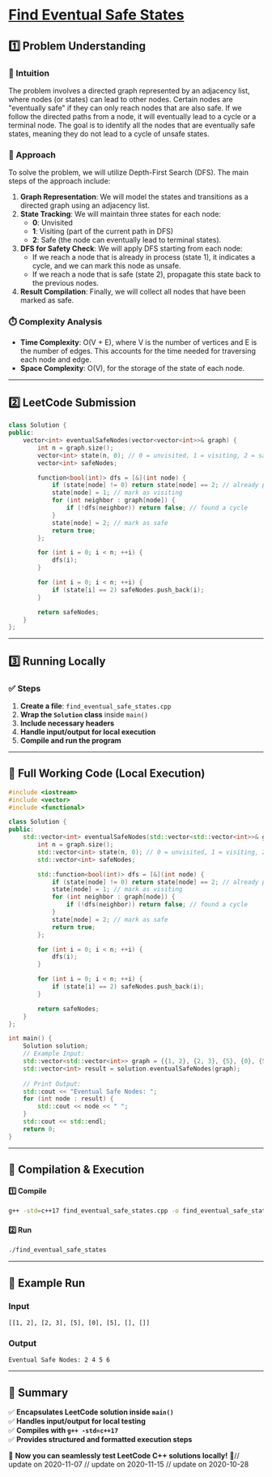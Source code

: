 # **[Find Eventual Safe States](https://leetcode.com/problems/find-eventual-safe-states/description/)**  

## **1️⃣ Problem Understanding**  
### **📌 Intuition**  
The problem involves a directed graph represented by an adjacency list, where nodes (or states) can lead to other nodes. Certain nodes are "eventually safe" if they can only reach nodes that are also safe. If we follow the directed paths from a node, it will eventually lead to a cycle or a terminal node. The goal is to identify all the nodes that are eventually safe states, meaning they do not lead to a cycle of unsafe states.

### **🚀 Approach**  
To solve the problem, we will utilize Depth-First Search (DFS). The main steps of the approach include:

1. **Graph Representation**: We will model the states and transitions as a directed graph using an adjacency list.
2. **State Tracking**: We will maintain three states for each node:
   - **0**: Unvisited
   - **1**: Visiting (part of the current path in DFS)
   - **2**: Safe (the node can eventually lead to terminal states).
3. **DFS for Safety Check**: We will apply DFS starting from each node:
   - If we reach a node that is already in process (state 1), it indicates a cycle, and we can mark this node as unsafe.
   - If we reach a node that is safe (state 2), propagate this state back to the previous nodes.
4. **Result Compilation**: Finally, we will collect all nodes that have been marked as safe.

### **⏱️ Complexity Analysis**  
- **Time Complexity**: O(V + E), where V is the number of vertices and E is the number of edges. This accounts for the time needed for traversing each node and edge.
- **Space Complexity**: O(V), for the storage of the state of each node.

---  

## **2️⃣ LeetCode Submission**  
```cpp
class Solution {
public:
    vector<int> eventualSafeNodes(vector<vector<int>>& graph) {
        int n = graph.size();
        vector<int> state(n, 0); // 0 = unvisited, 1 = visiting, 2 = safe
        vector<int> safeNodes;

        function<bool(int)> dfs = [&](int node) {
            if (state[node] != 0) return state[node] == 2; // already processed
            state[node] = 1; // mark as visiting
            for (int neighbor : graph[node]) {
                if (!dfs(neighbor)) return false; // found a cycle
            }
            state[node] = 2; // mark as safe
            return true;
        };

        for (int i = 0; i < n; ++i) {
            dfs(i);
        }

        for (int i = 0; i < n; ++i) {
            if (state[i] == 2) safeNodes.push_back(i);
        }

        return safeNodes;
    }
};  
```  

---  

## **3️⃣ Running Locally**  
### **✅ Steps**  
1. **Create a file**: `find_eventual_safe_states.cpp`  
2. **Wrap the `Solution` class** inside `main()`  
3. **Include necessary headers**  
4. **Handle input/output for local execution**  
5. **Compile and run the program**  

---  

## **📝 Full Working Code (Local Execution)**  
```cpp
#include <iostream>
#include <vector>
#include <functional>

class Solution {
public:
    std::vector<int> eventualSafeNodes(std::vector<std::vector<int>>& graph) {
        int n = graph.size();
        std::vector<int> state(n, 0); // 0 = unvisited, 1 = visiting, 2 = safe
        std::vector<int> safeNodes;

        std::function<bool(int)> dfs = [&](int node) {
            if (state[node] != 0) return state[node] == 2; // already processed
            state[node] = 1; // mark as visiting
            for (int neighbor : graph[node]) {
                if (!dfs(neighbor)) return false; // found a cycle
            }
            state[node] = 2; // mark as safe
            return true;
        };

        for (int i = 0; i < n; ++i) {
            dfs(i);
        }

        for (int i = 0; i < n; ++i) {
            if (state[i] == 2) safeNodes.push_back(i);
        }

        return safeNodes;
    }
};

int main() {
    Solution solution;
    // Example Input:
    std::vector<std::vector<int>> graph = {{1, 2}, {2, 3}, {5}, {0}, {5}, {}, {}};
    std::vector<int> result = solution.eventualSafeNodes(graph);
    
    // Print Output:
    std::cout << "Eventual Safe Nodes: ";
    for (int node : result) {
        std::cout << node << " ";
    }
    std::cout << std::endl;
    return 0;
}
```  

---  

## **🔧 Compilation & Execution**  
#### **1️⃣ Compile**  
```bash
g++ -std=c++17 find_eventual_safe_states.cpp -o find_eventual_safe_states
```  

#### **2️⃣ Run**  
```bash
./find_eventual_safe_states
```  

---  

## **🎯 Example Run**  
### **Input**  
```
[[1, 2], [2, 3], [5], [0], [5], [], []]
```  
### **Output**  
```
Eventual Safe Nodes: 2 4 5 6 
```  

---  

## **📌 Summary**  
✅ **Encapsulates LeetCode solution inside `main()`**  
✅ **Handles input/output for local testing**  
✅ **Compiles with `g++ -std=c++17`**  
✅ **Provides structured and formatted execution steps**  

🚀 **Now you can seamlessly test LeetCode C++ solutions locally!** 🚀// update on 2020-11-07
// update on 2020-11-15
// update on 2020-10-28
